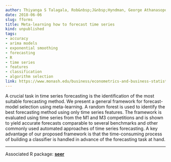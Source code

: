 ```yaml
---
author: Thiyanga S Talagala, Rob&nbsp;J&nbsp;Hyndman, George Athanasopoulos
date: 2018-06-06
slug: fforms
title: Meta-learning how to forecast time series
kind: unpublished
tags:
- accuracy
- arima models
- exponential smoothing
- forecasting
- R
- time series
- features
- classification
- algorithm selection
link: https://www.monash.edu/business/econometrics-and-business-statistics/research/publications/ebs/wp06-2018.pdf
---
```


A crucial task in time series forecasting is the identification of the most suitable forecasting
method. We present a general framework for forecast-model selection using meta-learning. A
random forest is used to identify the best forecasting method using only time series features.
The framework is evaluated using time series from the M1 and M3 competitions and is
shown to yield accurate forecasts comparable to several benchmarks and other commonly
used automated approaches of time series forecasting. A key advantage of our proposed
framework is that the time-consuming process of building a classifier is handled in advance
of the forecasting task at hand.

---

Associated R package: **[seer](https://github.com/thiyangt/seer)**
